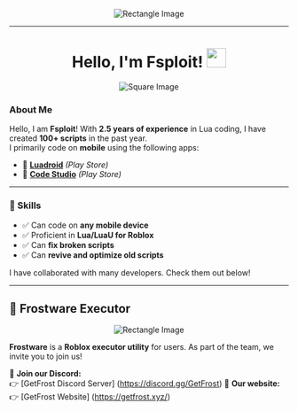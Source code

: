 <!-- Top Image (Rectangle) -->
<p align="center">
  <img src="https://s6.ezgif.com/tmp/ezgif-65e125cbe9c4c.gif" alt="Rectangle Image">
</p>

---

<!-- Small Square Image with Title -->
<h1 align="center">
  <b>Hello, I'm Fsploit! </b>
  <img src="https://i.pinimg.com/736x/fe/8d/2a/fe8d2a29a58505c80818625bb4f51c8d.jpg" width="35">
</h1>

<p align="center">
  <img src="https://i.pinimg.com/736x/fe/8d/2a/fe8d2a29a58505c80818625bb4f51c8d.jpg" alt="Square Image">
</p>

### About Me  
Hello, I am **Fsploit**! With **2.5 years of experience** in Lua coding, I have created **100+ scripts** in the past year.  
I primarily code on **mobile** using the following apps:

- 📱 **[Luadroid](https://play.google.com/store/apps/details?id=com.aide.ui)** *(Play Store)*
- 📱 **[Code Studio](https://play.google.com/store/apps/details?id=com.rhmsoft.codestudio)** *(Play Store)*

---

### 🚀 Skills  
- ✅ Can code on **any mobile device**
- ✅ Proficient in **Lua/LuaU for Roblox**
- ✅ Can **fix broken scripts**
- ✅ Can **revive and optimize old scripts**

I have collaborated with many developers. Check them out below!  

---

## 🔹 Frostware Executor  

<p align="center">
  <img src="https://s6.ezgif.com/tmp/ezgif-65e125cbe9c4c.gif" alt="Rectangle Image">
</p>

**Frostware** is a **Roblox executor utility** for users. As part of the team, we invite you to join us!  

🔗 **Join our Discord:**  
👉 [GetFrost Discord Server]
(https://discord.gg/GetFrost)
🔗 **Our website:**
👉 [GetFrost Website]
(https://getfrost.xyz/)
